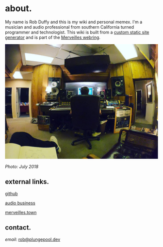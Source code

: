 # about.

My name is Rob Duffy and this is my wiki and personal memex. I'm a musician and audio professional from southern California turned programmer and technologist. This wiki is built from a [custom static site generator](https://github.com/plungepool/wiki-dot-plungepool-dot-dev) and is part of the [Merveilles webring](https://webring.xxiivv.com/).

![me_64 2018-7-29](../media/me_64%202018-7-29.jpg)

*Photo: July 2018*

## external links.

[github](https://github.com/plungepool)

[audio business](https://www.cyclopssound.com/)

[merveilles.town](https://merveilles.town/@plungepool)

## contact.

*email*: [rob@plungepool.dev](mailto:rob@plungepool.dev)
